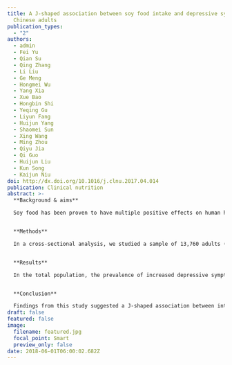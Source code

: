 ```yaml
---
title: A J-shaped association between soy food intake and depressive symptoms in
  Chinese adults
publication_types:
  - "2"
authors:
  - admin
  - Fei Yu
  - Qian Su
  - Qing Zhang
  - Li Liu
  - Ge Meng
  - Hongmei Wu
  - Yang Xia
  - Xue Bao
  - Hongbin Shi
  - Yeqing Gu
  - Liyun Fang
  - Huijun Yang
  - Shaomei Sun
  - Xing Wang
  - Ming Zhou
  - Qiyu Jia
  - Qi Guo
  - Huijun Liu
  - Kun Song
  - Kaijun Niu
doi: http://dx.doi.org/10.1016/j.clnu.2017.04.014
publication: Clinical nutrition
abstract: >-
  **Background & aims**

  Soy food has been proven to have multiple positive effects on human health, however, no study has yet investigated the association between habitual intake of soy food and depressive symptoms in general population. The objective of this study was to examine this association.


  **Methods**

  In a cross-sectional analysis, we studied a sample of 13,760 adults (mean age 43.5 years) in Tianjin, China. The Self-Rating Depression Scale (SDS) was used to assess depressive symptoms, with four cut-off points (SDS ≥40, 45, 48 or 50) indicating increased level of depressive symptoms. Food Frequency Questionnaire (FFQ) was used to assess dietary intake.


  **Results**

  In the total population, the prevalence of increased depressive symptoms was 7.2% (SDS ≥ 50). Comparing to the group with lowest intake frequency of soy food (<once/week), the fully adjusted odds ratios (95% confidence intervals) of depressive symptoms were 0.80 (0.67, 0.95) for 1-3 times/week, 0.69 (0.55, 0.86) for 4-7 times/week, and 1.85 (1.21, 2.80) for ≥twice/day. Associations remained when other cut-off points (SDS ≥40, 45 or 48) were used as a definition of increased depressive symptoms.


  **Conclusion**

  Findings from this study suggested a J-shaped association between intake frequency of soy food and incidence of depressive symptoms among adults. For the first time, the study provides evidence that light-to-moderate intake of soy food may reduce the incidence of depressive symptoms, while relatively high (≥twice/day) intake may generate the opposite effect.
draft: false
featured: false
image:
  filename: featured.jpg
  focal_point: Smart
  preview_only: false
date: 2018-06-01T06:00:02.682Z
---
```

